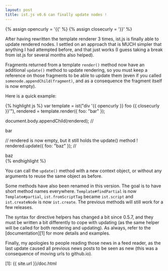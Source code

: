 ```yaml
---
layout: post
title: ist.js v0.6 can finally update nodes !
---
```


{% assign opencurly = '{{' %}
{% assign closecurly = '}}' %}

After having rewritten the template renderer 3 times, ist.js is finally able
to update rendered nodes.  I settled on an approach that is MUCH simpler that
anything I had attempted before, and that just works (I guess taking a break
from ist.js for several months also helped).

Fragments returned from a template `render()` method now have an additional
`update()` method to update rendering, so you must keep a reference on those
fragments to be able to update them (even if you called
`somenode.appendChild(fragment)`, and as a consequence the fragment itself is
now empty).

Here is a quick example:

{% highlight js %}
var template = ist("div '{{ opencurly }} foo {{ closecurly }}'"),
	rendered = template.render({ foo: "bar" });

document.body.appendChild(rendered);
// <div>bar</div>

// rendered is now empty, but it still holds the update() method !
rendered.update({ foo: "baz" });
// <div>baz</div>
{% endhighlight %}

You can call the `update()` method with a new context object, or without any
arguments to reuse the same object as before.

Some methods have also been renamed in this version.  The goal is to have
short method names everywhere.  `Template#findPartial` is now
`Template#partial`, `ist.fromScriptTag` became `ist.script` and
`ist.createNode` is now `ist.create`.  The previous methods will still work
for a few releases.

The syntax for directive helpers has changed a bit since 0.5.7, and they must
be written a bit differently to cope with updating (as the same helper will be
called for both rendering and updating).  As always, refer to the
[documentation][1] for more details and examples.

Finally, my apologies to people reading those news in a feed reader, as the
last update caused all previous news posts to be seen as new (this was a
consequence of moving urls to github.io).

[1]: {{ site.url }}/doc.html